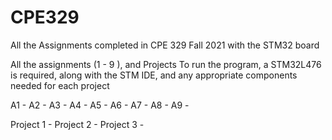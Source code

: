 # CPE329
All the Assignments completed in CPE 329 Fall 2021 with the STM32 board


All the assignments (1 - 9 ), and Projects
To run the program, a STM32L476 is required, along with the STM IDE, and any appropriate components needed for each project 

A1 - 
A2 - 
A3 - 
A4 - 
A5 - 
A6 - 
A7 - 
A8 - 
A9 - 

Project 1 - 
Project 2 - 
Project 3 - 
